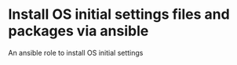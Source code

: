 Install OS initial settings files and packages via ansible
===

An ansible role to install OS initial settings
